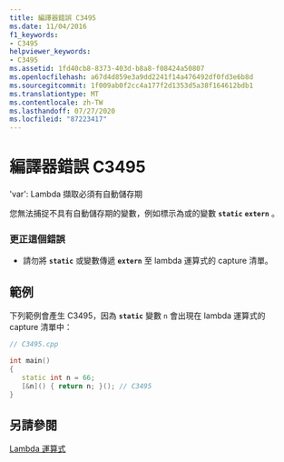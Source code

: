 ```yaml
---
title: 編譯器錯誤 C3495
ms.date: 11/04/2016
f1_keywords:
- C3495
helpviewer_keywords:
- C3495
ms.assetid: 1fd40cb8-8373-403d-b8a8-f08424a50807
ms.openlocfilehash: a67d4d859e3a9dd2241f14a476492df0fd3e6b8d
ms.sourcegitcommit: 1f009ab0f2cc4a177f2d1353d5a38f164612bdb1
ms.translationtype: MT
ms.contentlocale: zh-TW
ms.lasthandoff: 07/27/2020
ms.locfileid: "87223417"
---
```

# <a name="compiler-error-c3495"></a>編譯器錯誤 C3495

'var': Lambda 擷取必須有自動儲存期

您無法捕捉不具有自動儲存期的變數，例如標示為或的變數 **`static`** **`extern`** 。

### <a name="to-correct-this-error"></a>更正這個錯誤

- 請勿將 **`static`** 或變數傳遞 **`extern`** 至 lambda 運算式的 capture 清單。

## <a name="example"></a>範例

下列範例會產生 C3495，因為 **`static`** 變數 `n` 會出現在 lambda 運算式的 capture 清單中：

```cpp
// C3495.cpp

int main()
{
   static int n = 66;
   [&n]() { return n; }(); // C3495
}
```

## <a name="see-also"></a>另請參閱

[Lambda 運算式](../../cpp/lambda-expressions-in-cpp.md)
